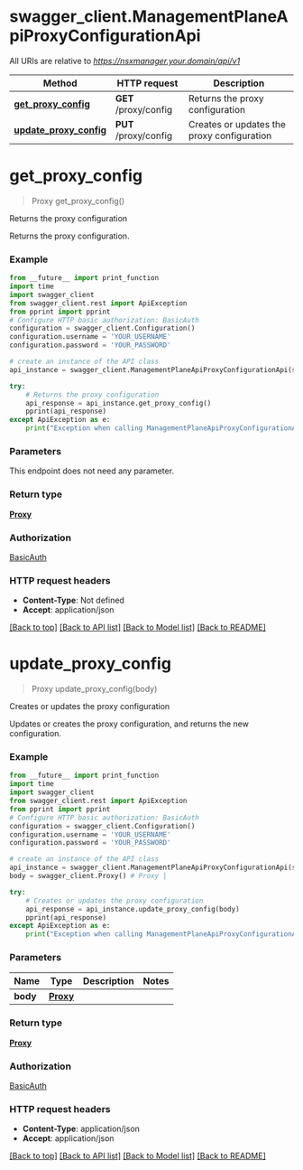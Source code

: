 # swagger_client.ManagementPlaneApiProxyConfigurationApi

All URIs are relative to *https://nsxmanager.your.domain/api/v1*

Method | HTTP request | Description
------------- | ------------- | -------------
[**get_proxy_config**](ManagementPlaneApiProxyConfigurationApi.md#get_proxy_config) | **GET** /proxy/config | Returns the proxy configuration
[**update_proxy_config**](ManagementPlaneApiProxyConfigurationApi.md#update_proxy_config) | **PUT** /proxy/config | Creates or updates the proxy configuration

# **get_proxy_config**
> Proxy get_proxy_config()

Returns the proxy configuration

Returns the proxy configuration.

### Example
```python
from __future__ import print_function
import time
import swagger_client
from swagger_client.rest import ApiException
from pprint import pprint
# Configure HTTP basic authorization: BasicAuth
configuration = swagger_client.Configuration()
configuration.username = 'YOUR_USERNAME'
configuration.password = 'YOUR_PASSWORD'

# create an instance of the API class
api_instance = swagger_client.ManagementPlaneApiProxyConfigurationApi(swagger_client.ApiClient(configuration))

try:
    # Returns the proxy configuration
    api_response = api_instance.get_proxy_config()
    pprint(api_response)
except ApiException as e:
    print("Exception when calling ManagementPlaneApiProxyConfigurationApi->get_proxy_config: %s\n" % e)
```

### Parameters
This endpoint does not need any parameter.

### Return type

[**Proxy**](Proxy.md)

### Authorization

[BasicAuth](../README.md#BasicAuth)

### HTTP request headers

 - **Content-Type**: Not defined
 - **Accept**: application/json

[[Back to top]](#) [[Back to API list]](../README.md#documentation-for-api-endpoints) [[Back to Model list]](../README.md#documentation-for-models) [[Back to README]](../README.md)

# **update_proxy_config**
> Proxy update_proxy_config(body)

Creates or updates the proxy configuration

Updates or creates the proxy configuration, and returns the new configuration. 

### Example
```python
from __future__ import print_function
import time
import swagger_client
from swagger_client.rest import ApiException
from pprint import pprint
# Configure HTTP basic authorization: BasicAuth
configuration = swagger_client.Configuration()
configuration.username = 'YOUR_USERNAME'
configuration.password = 'YOUR_PASSWORD'

# create an instance of the API class
api_instance = swagger_client.ManagementPlaneApiProxyConfigurationApi(swagger_client.ApiClient(configuration))
body = swagger_client.Proxy() # Proxy | 

try:
    # Creates or updates the proxy configuration
    api_response = api_instance.update_proxy_config(body)
    pprint(api_response)
except ApiException as e:
    print("Exception when calling ManagementPlaneApiProxyConfigurationApi->update_proxy_config: %s\n" % e)
```

### Parameters

Name | Type | Description  | Notes
------------- | ------------- | ------------- | -------------
 **body** | [**Proxy**](Proxy.md)|  | 

### Return type

[**Proxy**](Proxy.md)

### Authorization

[BasicAuth](../README.md#BasicAuth)

### HTTP request headers

 - **Content-Type**: application/json
 - **Accept**: application/json

[[Back to top]](#) [[Back to API list]](../README.md#documentation-for-api-endpoints) [[Back to Model list]](../README.md#documentation-for-models) [[Back to README]](../README.md)

